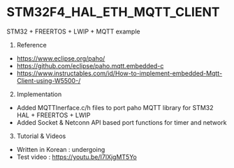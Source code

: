 # STM32F4_HAL_ETH_MQTT_CLIENT
 STM32 + FREERTOS + LWIP + MQTT example

1. Reference
- https://www.eclipse.org/paho/
- https://github.com/eclipse/paho.mqtt.embedded-c
- https://www.instructables.com/id/How-to-implement-embedded-Mqtt-Client-using-W5500-/

2. Implementation
- Added MQTTInerface.c/h files to port paho MQTT library for STM32 HAL + FREERTOS + LWIP
- Added Socket & Netconn API based port functions for timer and network

3. Tutorial & Videos
- Written in Korean : undergoing
- Test video : https://youtu.be/I7lXjgMT5Yo
